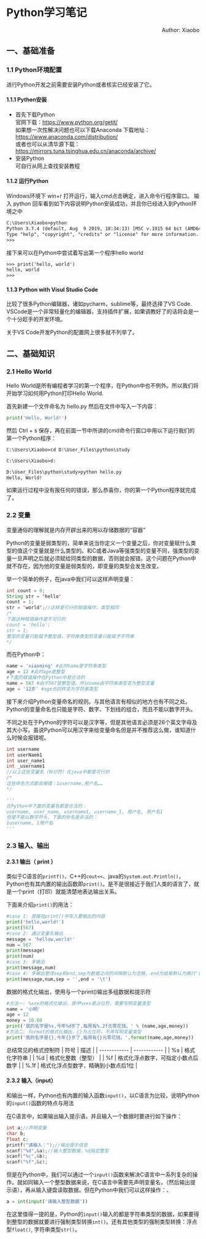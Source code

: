 # Python学习笔记

<div style="text-align: right"> Author: Xiaobo </div>

## 一、基础准备

### 1.1 Python环境配置
进行Python开发之前需要安装Python或者核实已经安装了它。

#### 1.1.1 Python安装
- 首先下载Python\
    官网下载：https://www.python.org/getit/ \
	如果想一次性解决问题也可以下载Anaconda
	下载地址：https://www.anaconda.com/distribution/ \
	或者也可以从清华源下载：https://mirrors.tuna.tsinghua.edu.cn/anaconda/archive/
- 安装Python\
    可自行从网上查找安装教程

#### 1.1.2 运行Python
Windows环境下 win+r 打开运行，输入cmd点击确定，进入命令行程序窗口。
输入 python 回车看到如下内容说明Python安装成功，并且你已经进入到Python环境之中
```html
C:\Users\Xiaobo>python
Python 3.7.4 (default, Aug  9 2019, 18:34:13) [MSC v.1915 64 bit (AMD64)] :: Anaconda, Inc. on win32
Type "help", "copyright", "credits" or "license" for more information.
>>>
```
接下来可以在Python中尝试着写出第一个程序hello world
```html
>>> print('hello, world')
hello, world
>>>
```

#### 1.1.3 Python with Visul Studio Code
比较了很多Python编辑器，诸如pycharm，sublime等，最终选择了VS Code. VSCode是一个非常轻量化的编辑器，支持插件扩展，如果调教好了的话将会是一个十分趁手的开发环境。

关于VS Code开发Python的配置网上很多就不列举了。

## 二、基础知识
### 2.1 Hello World
Hello World是所有编程者学习的第一个程序，在Python中也不例外。所以我们将开始学习如何用Python打印Hello World.

首先新建一个文件命名为 hello.py 然后在文件中写入一下内容：
```python
print('Hello, World!')
```
然后 Ctrl + s 保存，再在前面一节中所讲的cmd命令行窗口中用以下运行我们的第一个Python程序：
```html
C:\Users\Xiaobo>cd D:\User_Files\python\study

C:\Users\Xiaobo>d:

D:\User_Files\python\study>python hello.py
Hello, World!
```
如果运行过程中没有报任何的错误，那么恭喜你，你的第一个Python程序就完成了。

### 2.2 变量
变量通俗的理解就是内存开辟出来的用以存储数据的“容器”

Python的变量是弱类型的，简单来说当你定义一个变量之后，你对变量赋什么类型的值这个变量就是什么类型的。和C或者Java等强类型的变量不同，强类型的变量一旦声明之后就必须赋给同类型的数据，否则就会报错。这个问题在Python中就不存在，因为他的变量是弱类型的，即变量的类型会发生改变。

举一个简单的例子，在java中我们可以这样声明变量：
```java
int count = 0;
String str = 'hello'
count = 1;
str = 'world';//这样是可行的赋值操作，类型相同
/*
下面这种赋值操作是不可行的
count = 'hello';
str = 1;
整型的变量只能赋予整型值，字符串类型的变量只能赋予字符串
*/
```
而在Python中：
```python
name = 'xiaoming' #此时name是字符串类型
age = 12 #此时age是整型
#下面的赋值操作在Python中是合法的
name = 567 #由于567是整型值，所以name由字符串类型变为整型变量
age = '12岁' #age也同样变为字符串类型
```
接下来介绍Python变量命名的规则。与其他语言有相似的地方也有不同之处。Python的变量命名也只能是字符、数字、下划线的组合，而且不能以数字开头。

不同之处在于Python的字符可以是汉字等，但是其他语言必须是26个英文字母及其大小写。虽说Python可以用汉字来给变量命名但是并不推荐这么做，谁知道什么时候会报错呢。
```java
int username
int userNaem1
int user_name1
int _username1
//以上这些变量名（标识符）在java中都是可行的
/*
这些命名方式都会报错：1username,用户名……
*/
```
```python
'''
在Python中下面的变量名都是合法的：
username, user_name, username1, username_1, 用户名, 用户名1
但是不能以数字开头，下面的命名是非法的：
1username, 1用户名
'''
```

### 2.3 输入、输出
#### 2.3.1 输出（ print ）
类似于C语言的`printf()`、C++的`cout<<`、java的`System.out.Println()`，Python也有其内置的输出函数即`print()`。是不是很接近于我们人类的语言了，就是一个print（打印）就能清楚地表达输出关系。

下面来介绍`print()`的用法：
```python
#case 1: 直接在print()中写入要输出的内容
print('hello,world!')
print(567)
#case 2: 通过变量名输出
message = 'hellow,world!'
num = 567
print(message)
print(num)
#case 3: 多输出
print(message,num)
#case 4: 多输出更改sep和end,sep为数据之间的间隔默认为空格, end为结尾默认为换行'\n'
print(message,num,sep = '',end = '\t')
```

数据的格式化输出，使用与一个print()输出多组数据和提示符
```python
#方法一: %xxx的格式化输出，其中%xxx是占位符，需要写明变量类型
name = '小明'
age = 12
money = 10.00
print('我的名字是%s,今年%d岁了,每周有%.2f元零花钱。' % (name,age,money))
#方法二: format的格式化输出，{}为占位符，不用写明变量类型
print('我的名字是{},今年{}岁了,每周有{}元零花钱。'.format(name,age,money))
```
总结常见的格式控制符
|  符号 | 描述  |
| ------------ | ------------ |
| %s  | 格式化字符串  |
| %d  | 格式化整数（整型）  |
| %f  | 格式化浮点数字，可指定小数点后数字  |
| %.1f  | 格式化浮点型数字，精确到小数点后1位  |

#### 2.3.2 输入（input）
和输出一样，Python也有内置的输入函数`input()`，以C语言为比较，说明Python的`input()`函数的特点与用法

在C语言中，如果输出输入提示语，并且输入一个数据时要进行如下操作：
```c
int a;//声明变量
char b;
float c;
printf("请输入：");//输出提示信息
scanf("%d",&a);//输入整型数据，%d指定整型
scanf("%c",&b);
scanf("%f",&c);
```
但是在Python中，我们可以通过一个`input()`函数来解决C语言中一系列复杂的操作。就如同输入一个整型数据来说，在C语言中需要先声明变量名，（然后输出提示语），再从输入键盘读取数据。但在Python中我们可以这样操作：、
```python
a = int(input('请输入整型数据'))
```
在这里值得一提的是，Python的`input()`输入的都是字符串类型的数据，如果要得到整型的数据就要进行强制类型转换`int()`。还有其他类型的强制类型转换：浮点型`float()`, 字符串类型`str()`。